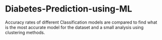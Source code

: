 # Diabetes-Prediction-using-ML
Accuracy rates of different Classification models are compared to find what is the most accurate model for the dataset and a small analysis using clustering methods.
